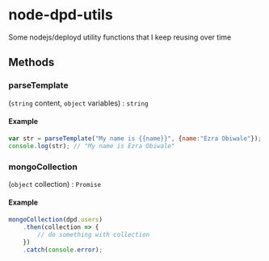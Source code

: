 
# node-dpd-utils
Some nodejs/deployd utility functions that I keep reusing over time

## Methods

### parseTemplate 
(`string` content, `object` variables) : `string`

#### Example

````js
var str = parseTemplate("My name is {{name}}", {name:"Ezra Obiwale"});
console.log(str); // "My name is Ezra Obiwale"
````

### mongoCollection 
(`object` collection) : `Promise`

#### Example

````js
mongoCollection(dpd.users)
    .then(collection => {
        // do something with collection
    })
    .catch(console.error);
````
